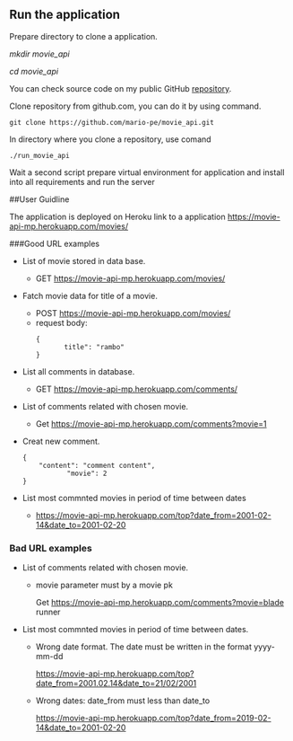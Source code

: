 ## Run the application
Prepare directory to clone a application.

*mkdir movie_api* 

*cd movie_api*

You can check source code on my public GitHub [repository](https://github.com/mario-pe/movie_api/tree/master).

Clone repository from github.com, you can do it by using command.

```git clone https://github.com/mario-pe/movie_api.git ``` 


In directory where you clone a repository, use comand 

```./run_movie_api```

Wait a second script prepare virtual environment for application and install into all requirements and run the server

##User Guidline

The application is deployed on Heroku link to a application https://movie-api-mp.herokuapp.com/movies/

###Good URL examples

* List of movie stored in data base.

    * GET https://movie-api-mp.herokuapp.com/movies/
    
* Fatch movie data for title of a movie. 
    
    * POST https://movie-api-mp.herokuapp.com/movies/
    * request body: 
        ```
        {
	           title": "rambo"
        }
        ```
* List all comments in database.
    * GET https://movie-api-mp.herokuapp.com/comments/
    
* List of comments related with chosen movie.
    * Get https://movie-api-mp.herokuapp.com/comments?movie=1

* Creat new comment.
    ```
    {
    	"content": "comment content", 
	           "movie": 2
    }
    
    ```
* List most commnted movies in period of time between dates 
    * https://movie-api-mp.herokuapp.com/top?date_from=2001-02-14&date_to=2001-02-20
    
### Bad URL examples

* List of comments related with chosen movie.
    
    * movie parameter must by a movie pk
    
        Get https://movie-api-mp.herokuapp.com/comments?movie=blade runner

* List most commnted movies in period of time between dates. 
    
    * Wrong date format. The date must be written in the format yyyy-mm-dd
      
         https://movie-api-mp.herokuapp.com/top?date_from=2001.02.14&date_to=21/02/2001
    
    * Wrong dates: date_from must less than date_to
    
        https://movie-api-mp.herokuapp.com/top?date_from=2019-02-14&date_to=2001-02-20
